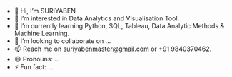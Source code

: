 - 👋 Hi, I’m SURIYABEN
- 👀 I’m interested in Data Analytics and Visualisation Tool.
- 🌱 I’m currently learning Python, SQL, Tableau, Data Analytic Methods & Machine Learning.
- 💞️ I’m looking to collaborate on ...
- 📫 Reach me on suriyabenmaster@gmail.com or +91 9840370462. 
- 😄 Pronouns: ...
- ⚡ Fun fact: ...

<!---
SURIYABEN/SURIYABEN is a ✨ special ✨ repository because its `README.md` (this file) appears on your GitHub profile.
You can click the Preview link to take a look at your changes.
--->
